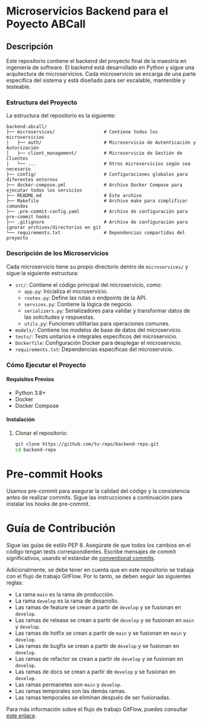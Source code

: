 # Microservicios Backend para el Poyecto ABCall

## Descripción
Este repositorio contiene el backend del proyecto final de la maestría en ingeniería de software. El backend está desarrollado en Python y sigue una arquitectura de microservicios. Cada microservicio se encarga de una parte específica del sistema y está diseñado para ser escalable, mantenible y testeable.

### Estructura del Proyecto
La estructura del repositorio es la siguiente:

```
backend-abcall/
├── microservices/                  # Contiene todos los microservicios
│   ├── auth/                       # Microservicio de Autenticación y Autorización
│   ├── client_management/          # Microservicio de Gestión de Clientes
│   └── ...                         # Otros microservicios según sea necesario
├── config/                         # Configuraciones globales para diferentes entornos
├── docker-compose.yml              # Archivo Docker Compose para ejecutar todos los servicios
├── README.md                       # Este archivo
├── Makefile                        # Archivo make para simplificar comandos
├── .pre-commit-config.yaml         # Archivo de configuración para pre-commit hooks
├── .gitignore                      # Archivo de configuración para ignorar archivos/directorios en git
└── requirements.txt                # Dependencias compartidas del proyecto

```


### Descripción de los Microservicios
Cada microservicio tiene su propio directorio dentro de `microservices/` y sigue la siguiente estructura:

- `src/`: Contiene el código principal del microservicio, como:
  - `app.py`: Inicializa el microservicio.
  - `routes.py`: Define las rutas o endpoints de la API.
  - `services.py`: Contiene la lógica de negocio.
  - `serializers.py`: Serializadores para validar y transformar datos de las solicitudes y respuestas.
  - `utils.py`: Funciones utilitarias para operaciones comunes.
- `models/`: Contiene los modelos de base de datos del microservicio.
- `tests/`: Tests unitarios e integrales específicos del microservicio.
- `Dockerfile`: Configuración Docker para desplegar el microservicio.
- `requirements.txt`: Dependencias específicas del microservicio.

### Cómo Ejecutar el Proyecto

#### Requisitos Previos
- Python 3.8+
- Docker
- Docker Compose

#### Instalación

1. Clonar el repositorio:
   ```bash
   git clone https://github.com/tu-repo/backend-repo.git
   cd backend-repo


# Pre-commit Hooks
Usamos pre-commit para asegurar la calidad del código y la consistencia antes de realizar commits. Sigue las instrucciones a continuación para instalar los hooks de pre-commit.

# Guía de Contribución
Sigue las guías de estilo PEP 8.
Asegúrate de que todos los cambios en el código tengan tests correspondientes.
Escribe mensajes de commit significativos, usando el estándar de [conventional commits](https://www.conventionalcommits.org/en/v1.0.0/).

Adicionalmente, se debe tener en cuenta que en este repositorio se trabaja con el flujo de trabajo GitFlow. Por lo tanto, se deben seguir las siguientes reglas:
- La rama `main` es la rama de producción.
- La rama `develop` es la rama de desarrollo.
- Las ramas de feature se crean a partir de `develop` y se fusionan en `develop`.
- Las ramas de release se crean a partir de `develop` y se fusionan en `main` y `develop`.
- Las ramas de hotfix se crean a partir de `main` y se fusionan en `main` y `develop`.
- Las ramas de bugfix se crean a partir de `develop` y se fusionan en `develop`.
- Las ramas de refactor se crean a partir de `develop` y se fusionan en `develop`.
- Las ramas de docs se crean a partir de `develop` y se fusionan en `develop`.
- Las ramas permanetes son `main` y `develop`.
- Las ramas temporales son las demás ramas.
- Las ramas temporales se eliminan después de ser fusionadas.

Para más información sobre el flujo de trabajo GitFlow, puedes consultar [este enlace](https://www.atlassian.com/es/git/tutorials/comparing-workflows/gitflow-workflow).
